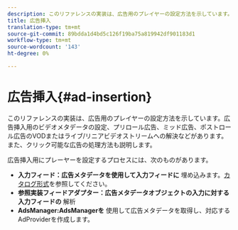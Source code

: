 ```yaml
---
description: このリファレンスの実装は、広告用のプレイヤーの設定方法を示しています。広告挿入用のビデオメタデータの設定、プリロール広告、ミッド広告、ポストロール広告のVODまたはライブ/リニアビデオストリームへの解決などがあります。 また、クリック可能な広告の処理方法も説明します。
title: 広告挿入
translation-type: tm+mt
source-git-commit: 89bdda1d4bd5c126f19ba75a819942df901183d1
workflow-type: tm+mt
source-wordcount: '143'
ht-degree: 0%

---
```



# 広告挿入{#ad-insertion}

このリファレンスの実装は、広告用のプレイヤーの設定方法を示しています。広告挿入用のビデオメタデータの設定、プリロール広告、ミッド広告、ポストロール広告のVODまたはライブ/リニアビデオストリームへの解決などがあります。 また、クリック可能な広告の処理方法も説明します。

広告挿入用にプレーヤーを設定するプロセスには、次のものがあります。

* **入力フィード：広告メタデータを使用して入力フィードに** 埋め込みます。[カタログ形式](../set-up-dev-environment/exploring-code/catalog-format.md)を参照してください。
* **参照実装フィードアダプター：広告メタデータオブジェクトの入力に対する入力フィードの** 解析
* **AdsManager:AdsManagerを** 使用して広告メタデータを取得し、対応するAdProviderを作成します。